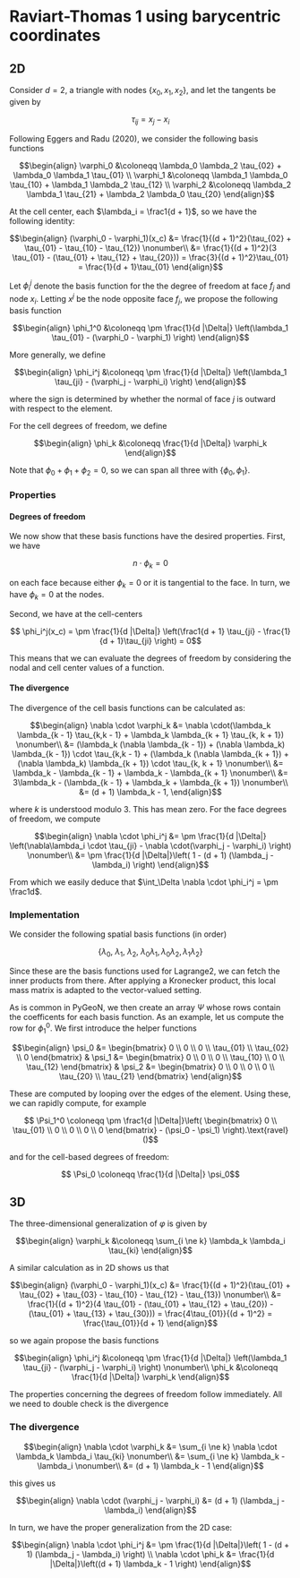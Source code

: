 # Raviart-Thomas 1 using barycentric coordinates

## 2D
Consider $d = 2$, a triangle with nodes $\{x_0, x_1, x_2\}$, and let the tangents be given by

```math
\tau_{ij} = x_j - x_i
```

Following Eggers and Radu (2020), we consider the following basis functions

```math
\begin{align}
    \varphi_0 &\coloneqq \lambda_0 \lambda_2 \tau_{02} + \lambda_0 \lambda_1 \tau_{01} \\
    \varphi_1 &\coloneqq \lambda_1 \lambda_0 \tau_{10} + \lambda_1 \lambda_2 \tau_{12} \\
    \varphi_2 &\coloneqq \lambda_2 \lambda_1 \tau_{21} + \lambda_2 \lambda_0 \tau_{20}
\end{align}
```

At the cell center, each $\lambda_i = \frac1{d + 1}$, so we have the following identity:

```math
\begin{align}
    (\varphi_0 - \varphi_1)(x_c) &= \frac{1}{(d + 1)^2}(\tau_{02} + \tau_{01} - \tau_{10} - \tau_{12}) \nonumber\\
    &= \frac{1}{(d + 1)^2}(3 \tau_{01} - (\tau_{01} + \tau_{12} + \tau_{20}))
    = \frac{3}{(d + 1)^2}\tau_{01}
    = \frac{1}{d + 1}\tau_{01}
\end{align}
```

Let $\phi_i^j$ denote the basis function for the the degree of freedom at face $f_j$ and node $x_i$. Letting $x^j$ be the node opposite face $f_j$,
we propose the following basis function

```math
\begin{align}
    \phi_1^0 &\coloneqq \pm \frac{1}{d |\Delta|} \left(\lambda_1 \tau_{01} - (\varphi_0 - \varphi_1) \right) 
\end{align}
```

More generally, we define

```math
\begin{align}
    \phi_i^j &\coloneqq \pm \frac{1}{d |\Delta|} \left(\lambda_1 \tau_{ji} - (\varphi_j - \varphi_i) \right)
\end{align}
```

where the sign is determined by whether the normal of face $j$ is outward with respect to the element. 

For the cell degrees of freedom, we define

```math
\begin{align}
    \phi_k &\coloneqq \frac{1}{d |\Delta|} \varphi_k
\end{align}
```

Note that $\phi_0 + \phi_1 + \phi_2 = 0$, so we can span all three with $\{\phi_0, \phi_1\}$. 

### Properties

#### Degrees of freedom
We now show that these basis functions have the desired properties. First, we have 

```math
    n \cdot \phi_k = 0
```

on each face because either $\phi_k = 0$ or it is tangential to the face. In turn, we have $\phi_k = 0$ at the nodes.

Second, we have at the cell-centers

```math
    \phi_i^j(x_c) = \pm \frac{1}{d |\Delta|} \left(\frac1{d + 1} \tau_{ji} - \frac{1}{d + 1}\tau_{ji} \right) = 0
```

This means that we can evaluate the degrees of freedom by considering the nodal and cell center values of a function.

#### The divergence

The divergence of the cell basis functions can be calculated as:

```math
\begin{align}
    \nabla \cdot \varphi_k 
    &= \nabla \cdot(\lambda_k \lambda_{k - 1} \tau_{k,k - 1} + \lambda_k \lambda_{k + 1} \tau_{k, k + 1}) \nonumber\\
    &= (\lambda_k (\nabla \lambda_{k - 1}) + (\nabla \lambda_k) \lambda_{k - 1}) \cdot \tau_{k,k - 1} + (\lambda_k (\nabla \lambda_{k + 1}) + (\nabla \lambda_k) \lambda_{k + 1}) \cdot \tau_{k, k + 1} \nonumber\\
    &= \lambda_k - \lambda_{k - 1} + \lambda_k - \lambda_{k + 1} \nonumber\\
    &= 3\lambda_k - (\lambda_{k - 1} + \lambda_k + \lambda_{k + 1}) \nonumber\\
    &= (d + 1) \lambda_k - 1,
\end{align}
```

where $k$ is understood modulo 3. This has mean zero. For the face degrees of freedom, we compute

```math
\begin{align}
    \nabla \cdot \phi_i^j 
    &= \pm \frac{1}{d |\Delta|} \left(\nabla\lambda_i \cdot \tau_{ji} - \nabla \cdot(\varphi_j - \varphi_i) \right) \nonumber\\
    &= \pm \frac{1}{d |\Delta|}\left( 1 - (d + 1) (\lambda_j - \lambda_i) \right)
\end{align}
```

From which we easily deduce that $\int_\Delta \nabla \cdot \phi_i^j = \pm \frac1d$.

### Implementation

We consider the following spatial basis functions (in order)

```math
    \{ 
        \lambda_0, \ \lambda_1, \ \lambda_2, \ \lambda_0 \lambda_1,  \lambda_0 \lambda_2,  \lambda_1 \lambda_2 \}
```

Since these are the basis functions used for Lagrange2, we can fetch the inner products from there. After applying a Kronecker product, this local mass matrix is adapted to the vector-valued setting.

As is common in PyGeoN, we then create an array $\Psi$ whose rows contain the coefficents for each basis function. As an example, let us compute the row for $\phi_1^0$. We first introduce the helper functions

```math
\begin{align}
    \psi_0 &= 
    \begin{bmatrix} 
        0 \\ 0 \\ 0 \\ \tau_{01} \\ \tau_{02} \\ 0 
    \end{bmatrix}
    &
    \psi_1 &= 
    \begin{bmatrix} 
        0 \\ 0 \\ 0 \\ \tau_{10} \\ 0 \\ \tau_{12}
    \end{bmatrix}
    &
    \psi_2 &= 
    \begin{bmatrix} 
        0 \\ 0 \\ 0 \\ 0 \\ \tau_{20} \\ \tau_{21} 
    \end{bmatrix}
\end{align}
```

These are computed by looping over the edges of the element.
Using these, we can rapidly compute, for example

```math
    \Psi_1^0 \coloneqq \pm \frac1{d |\Delta|}\left(
    \begin{bmatrix} 
        0 \\ \tau_{01} \\ 0 \\ 0 \\ 0 \\ 0 
    \end{bmatrix}
    - (\psi_0 - \psi_1)
    \right).\text{ravel}()
```

and for the cell-based degrees of freedom:

```math
    \Psi_0 \coloneqq \frac{1}{d |\Delta|} \psi_0
```

## 3D

The three-dimensional generalization of $\varphi$ is given by

```math
\begin{align}
    \varphi_k &\coloneqq
    \sum_{i \ne k} \lambda_k \lambda_i \tau_{ki}
\end{align}
```

A similar calculation as in 2D shows us that

```math
\begin{align}
    (\varphi_0 - \varphi_1)(x_c)
    &= \frac{1}{(d + 1)^2}(\tau_{01} + \tau_{02} + \tau_{03} - \tau_{10} - \tau_{12} - \tau_{13}) \nonumber\\
    &= \frac{1}{(d + 1)^2}(4 \tau_{01} - (\tau_{01} + \tau_{12} + \tau_{20}) - (\tau_{01} + \tau_{13} + \tau_{30}))
    = \frac{4\tau_{01}}{(d + 1)^2}
    = \frac{\tau_{01}}{d + 1}
\end{align}
```

so we again propose the basis functions

```math
\begin{align}
    \phi_i^j &\coloneqq \pm \frac{1}{d |\Delta|} \left(\lambda_1 \tau_{ji} - (\varphi_j - \varphi_i) \right) \nonumber\\
    \phi_k &\coloneqq \frac{1}{d |\Delta|} \varphi_k
\end{align}
```

The properties concerning the degrees of freedom follow immediately. All we need to double check is the divergence

### The divergence

```math
\begin{align}
    \nabla \cdot \varphi_k &=
    \sum_{i \ne k} \nabla \cdot \lambda_k \lambda_i \tau_{ki} \nonumber\\
    &= \sum_{i \ne k} \lambda_k - \lambda_i \nonumber\\
    &= (d + 1) \lambda_k - 1
\end{align}
```

this gives us

```math
\begin{align}
    \nabla \cdot (\varphi_j - \varphi_i) &=
    (d + 1) (\lambda_j - \lambda_i)
\end{align}
```

In turn, we have the proper generalization from the 2D case:

```math
\begin{align}
    \nabla \cdot \phi_i^j 
    &= \pm \frac{1}{d |\Delta|}\left( 1 - (d + 1) (\lambda_j - \lambda_i) \right) \\
    \nabla \cdot \phi_k
    &= \frac{1}{d |\Delta|}\left((d + 1) \lambda_k - 1 \right)
\end{align}
```